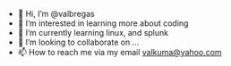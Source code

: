 - 👋 Hi, I’m @valbregas
- 👀 I’m interested in learning more about coding 
- 🌱 I’m currently learning linux, and splunk 
- 💞️ I’m looking to collaborate on ...
- 📫 How to reach me via my email valkuma@yahoo.com

<!---
valbregas/valbregas is a ✨ special ✨ repository because its `README.md` (this file) appears on your GitHub profile.
You can click the Preview link to take a look at your changes.
--->
